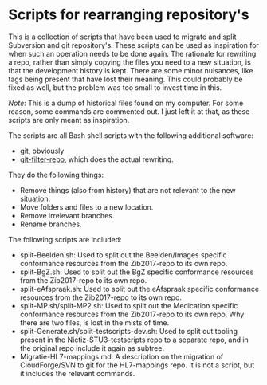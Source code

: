# Scripts for rearranging repository's

This is a collection of scripts that have been used to migrate and split Subversion and git repository's. These scripts can be used as inspiration for when such an operation needs to be done again. The rationale for rewriting a repo, rather than simply copying the files you need to a new situation, is that the development history is kept. There are some minor nuisances, like tags being present that have lost their meaning. This could probably be fixed as well, but the problem was too small to invest time in this.

*Note*: This is a dump of historical files found on my computer. For some reason, some commands are commented out. I just left it at that, as these scripts are only meant as inspiration.

The scripts are all Bash shell scripts with the following additional software:
* git, obviously
* [git-filter-repo](https://github.com/newren/git-filter-repo), which does the actual rewriting.

They do the following things:
* Remove things (also from history) that are not relevant to the new situation.
* Move folders and files to a new location.
* Remove irrelevant branches.
* Rename branches.

The following scripts are included:
* split-Beelden.sh: Used to split out the Beelden/Images specific conformance resources from the Zib2017-repo to its own repo.
* split-BgZ.sh: Used to split out the BgZ specific conformance resources from the Zib2017-repo to its own repo.
* split-eAfspraak.sh: Used to split out the eAfspraak specific conformance resources from the Zib2017-repo to its own repo.
* split-MP.sh/split-MP2.sh: Used to split out the Medication specific conformance resources from the Zib2017-repo to its own repo. Why there are two files, is lost in the mists of time.
* split-Generate.sh/split-testscripts-dev.sh: Used to split out tooling present in the Nictiz-STU3-testscripts repo to a separate repo, and in the original repo include it again as subtree.
* Migratie-HL7-mappings.md: A description on the migration of CloudForge/SVN to git for the HL7-mappings repo. It is not a script, but it includes the relevant commands.